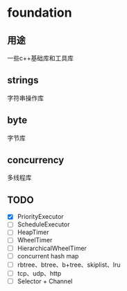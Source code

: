 # foundation

## 用途

一些c++基础库和工具库

## strings

字符串操作库

## byte

字节库

## concurrency

多线程库

## TODO

- [x] PriorityExecutor
- [ ] ScheduleExecutor
- [ ] HeapTimer
- [ ] WheelTimer
- [ ] HierarchicalWheelTimer
- [ ] concurrent hash map
- [ ] rbtree、btree、b+tree、skiplist、lru
- [ ] tcp、udp、http
- [ ] Selector + Channel
